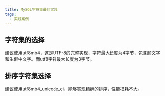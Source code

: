 ```yaml
---
title: MySQL字符集最佳实践
tags: 
  - 实践案例
---
```


## 字符集的选择

建议使用utf8mb4，这是UTF-8的完整实现，字符最大长度为4字节，包含颜文字和生僻中文字。而utf8字符最大长度为3字节。

<!--more-->

## 排序字符集选择

建议使用utf8mb4_unicode_ci，能够实现精确的排序，性能损耗不大。